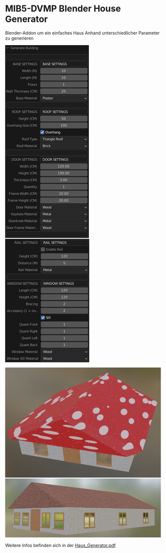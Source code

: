# MIB5-DVMP Blender House Generator
Blender-Addon um ein einfaches Haus Anhand unterschiedlicher Parameter zu generieren

![Image from Parameters](https://github.com/janwdev/MIB5-DVMP/blob/main/Param1.png "Parameters")
![Image from Parameters](https://github.com/janwdev/MIB5-DVMP/blob/main/Param2.png "Parameters")

![House1](https://github.com/janwdev/MIB5-DVMP/blob/main/Building1.png "Generated House")
![House2](https://github.com/janwdev/MIB5-DVMP/blob/main/Building2.png "Generated House")

Weitere Infos befinden sich in der [Haus_Generator.pdf](https://github.com/janwdev/MIB5-DVMP/blob/main/Haus_Generator.pdf)